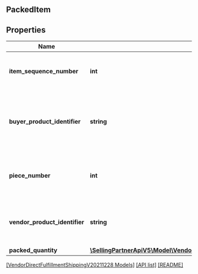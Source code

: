## PackedItem

## Properties

Name | Type | Description | Notes
------------ | ------------- | ------------- | -------------
**item_sequence_number** | **int** | Item Sequence Number for the item. This must be the same value as sent in the order for a given item. |
**buyer_product_identifier** | **string** | Buyer's Standard Identification Number (ASIN) of an item. Either buyerProductIdentifier or vendorProductIdentifier is required. | [optional]
**piece_number** | **int** | The piece number of the item in this container. This is required when the item is split across different containers. | [optional]
**vendor_product_identifier** | **string** | The vendor selected product identification of the item. Should be the same as was sent in the Purchase Order, like SKU Number. | [optional]
**packed_quantity** | [**\SellingPartnerApiV5\Model\VendorDirectFulfillmentShippingV20211228\ItemQuantity**](ItemQuantity.md) |  |

[[VendorDirectFulfillmentShippingV20211228 Models]](../) [[API list]](../../Api) [[README]](../../../README.md)
